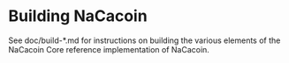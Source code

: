 Building NaCacoin
================

See doc/build-*.md for instructions on building the various
elements of the NaCacoin Core reference implementation of NaCacoin.
